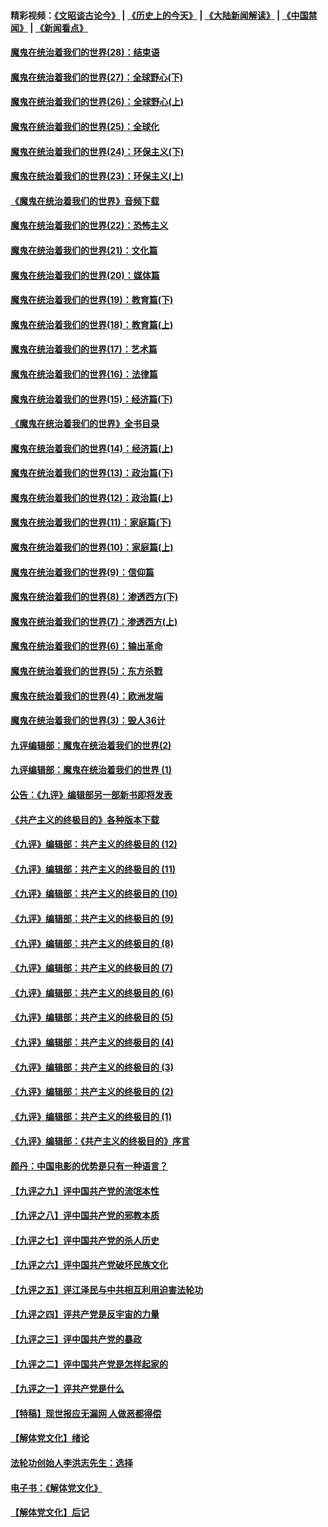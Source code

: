 #### 精彩视频：[《文昭谈古论今》](http://45.76.195.252/wenzhao) | [《历史上的今天》](http://45.76.195.252/today-in-history) | [《大陆新闻解读》](http://45.76.195.252/ntdtv-comedy) | [《中国禁闻》](http://45.76.195.252/ntdtv-news) | [《新闻看点》](http://45.76.195.252/news-insight) 

 #### [魔鬼在统治着我们的世界(28)：结束语](../pages/nsc422/n10936246.md?t=02101048) 

#### [魔鬼在统治着我们的世界(27)：全球野心(下)](../pages/nsc422/n10928319.md?t=02101048) 

#### [魔鬼在统治着我们的世界(26)：全球野心(上)](../pages/nsc422/n10900318.md?t=02101048) 

#### [魔鬼在统治着我们的世界(25)：全球化](../pages/nsc422/n10788205.md?t=02101048) 

#### [魔鬼在统治着我们的世界(24)：环保主义(下)](../pages/nsc422/n10695307.md?t=02101048) 

#### [魔鬼在统治着我们的世界(23)：环保主义(上)](../pages/nsc422/n10688613.md?t=02101048) 

#### [《魔鬼在统治着我们的世界》音频下载](../pages/nsc422/n10635553.md?t=02101048) 

#### [魔鬼在统治着我们的世界(22)：恐怖主义](../pages/nsc422/n10614727.md?t=02101048) 

#### [魔鬼在统治着我们的世界(21)：文化篇](../pages/nsc422/n10597706.md?t=02101048) 

#### [魔鬼在统治着我们的世界(20)：媒体篇](../pages/nsc422/n10586579.md?t=02101048) 

#### [魔鬼在统治着我们的世界(19)：教育篇(下)](../pages/nsc422/n10564808.md?t=02101048) 

#### [魔鬼在统治着我们的世界(18)：教育篇(上)](../pages/nsc422/n10526970.md?t=02101048) 

#### [魔鬼在统治着我们的世界(17)：艺术篇](../pages/nsc422/n10499093.md?t=02101048) 

#### [魔鬼在统治着我们的世界(16)：法律篇](../pages/nsc422/n10485969.md?t=02101048) 

#### [魔鬼在统治着我们的世界(15)：经济篇(下)](../pages/nsc422/n10469975.md?t=02101048) 

#### [《魔鬼在统治着我们的世界》全书目录](../pages/nsc422/n10464261.md?t=02101048) 

#### [魔鬼在统治着我们的世界(14)：经济篇(上)](../pages/nsc422/n10457370.md?t=02101048) 

#### [魔鬼在统治着我们的世界(13)：政治篇(下)](../pages/nsc422/n10448270.md?t=02101048) 

#### [魔鬼在统治着我们的世界(12)：政治篇(上)](../pages/nsc422/n10444576.md?t=02101048) 

#### [魔鬼在统治着我们的世界(11)：家庭篇(下)](../pages/nsc422/n10440961.md?t=02101048) 

#### [魔鬼在统治着我们的世界(10)：家庭篇(上)](../pages/nsc422/n10435448.md?t=02101048) 

#### [魔鬼在统治着我们的世界(9)：信仰篇](../pages/nsc422/n10432159.md?t=02101048) 

#### [魔鬼在统治着我们的世界(8)：渗透西方(下)](../pages/nsc422/n10429603.md?t=02101048) 

#### [魔鬼在统治着我们的世界(7)：渗透西方(上)](../pages/nsc422/n10426013.md?t=02101048) 

#### [魔鬼在统治着我们的世界(6)：输出革命](../pages/nsc422/n10421536.md?t=02101048) 

#### [魔鬼在统治着我们的世界(5)：东方杀戮](../pages/nsc422/n10417707.md?t=02101048) 

#### [魔鬼在统治着我们的世界(4)：欧洲发端](../pages/nsc422/n10414890.md?t=02101048) 

#### [魔鬼在统治着我们的世界(3)：毁人36计](../pages/nsc422/n10411583.md?t=02101048) 

#### [九评编辑部：魔鬼在统治着我们的世界(2)](../pages/nsc422/n10410036.md?t=02101048) 

#### [九评编辑部：魔鬼在统治着我们的世界 (1)](../pages/nsc422/n10406825.md?t=02101048) 

#### [公告：《九评》编辑部另一部新书即将发表](../pages/nsc422/n10405104.md?t=02101048) 

#### [《共产主义的终极目的》各种版本下载](../pages/nsc422/n10022138.md?t=02101048) 

#### [《九评》编辑部：共产主义的终极目的 (12)](../pages/nsc422/n9933272.md?t=02101048) 

#### [《九评》编辑部：共产主义的终极目的 (11)](../pages/nsc422/n9924973.md?t=02101048) 

#### [《九评》编辑部：共产主义的终极目的 (10)](../pages/nsc422/n9920883.md?t=02101048) 

#### [《九评》编辑部：共产主义的终极目的 (9)](../pages/nsc422/n9916363.md?t=02101048) 

#### [《九评》编辑部：共产主义的终极目的 (8)](../pages/nsc422/n9912488.md?t=02101048) 

#### [《九评》编辑部：共产主义的终极目的 (7)](../pages/nsc422/n9901176.md?t=02101048) 

#### [《九评》编辑部：共产主义的终极目的 (6)](../pages/nsc422/n9899359.md?t=02101048) 

#### [《九评》编辑部：共产主义的终极目的 (5)](../pages/nsc422/n9893174.md?t=02101048) 

#### [《九评》编辑部：共产主义的终极目的 (4)](../pages/nsc422/n9891246.md?t=02101048) 

#### [《九评》编辑部：共产主义的终极目的 (3)](../pages/nsc422/n9879879.md?t=02101048) 

#### [《九评》编辑部：共产主义的终极目的 (2)](../pages/nsc422/n9876205.md?t=02101048) 

#### [《九评》编辑部：共产主义的终极目的 (1)](../pages/nsc422/n9865857.md?t=02101048) 

#### [《九评》编辑部：《共产主义的终极目的》序言](../pages/nsc422/n9862666.md?t=02101048) 

#### [颜丹：中国电影的优势是只有一种语言？](../pages/nsc422/n9583062.md?t=02101048) 

#### [【九评之九】评中国共产党的流氓本性](../pages/nsc422/n737542.md?t=02101048) 

#### [【九评之八】评中国共产党的邪教本质](../pages/nsc422/n735942.md?t=02101048) 

#### [【九评之七】评中国共产党的杀人历史](../pages/nsc422/n733806.md?t=02101048) 

#### [【九评之六】评中国共产党破坏民族文化](../pages/nsc422/n731667.md?t=02101048) 

#### [【九评之五】评江泽民与中共相互利用迫害法轮功](../pages/nsc422/n730058.md?t=02101048) 

#### [【九评之四】评共产党是反宇宙的力量](../pages/nsc422/n727814.md?t=02101048) 

#### [【九评之三】评中国共产党的暴政](../pages/nsc422/n725597.md?t=02101048) 

#### [【九评之二】评中国共产党是怎样起家的](../pages/nsc422/n723946.md?t=02101048) 

#### [【九评之一】评共产党是什么](../pages/nsc422/n722529.md?t=02101048) 

#### [【特稿】现世报应无漏网 人做恶都得偿](../pages/nsc422/n4215167.md?t=02101048) 

#### [【解体党文化】绪论](../pages/nsc422/n1449356.md?t=02101048) 

#### [法轮功创始人李洪志先生：选择](../pages/nsc422/n3580738.md?t=02101048) 

#### [电子书：《解体党文化》](../pages/nsc422/n1573484.md?t=02101048) 

#### [【解体党文化】后记](../pages/nsc422/n1531999.md?t=02101048) 

